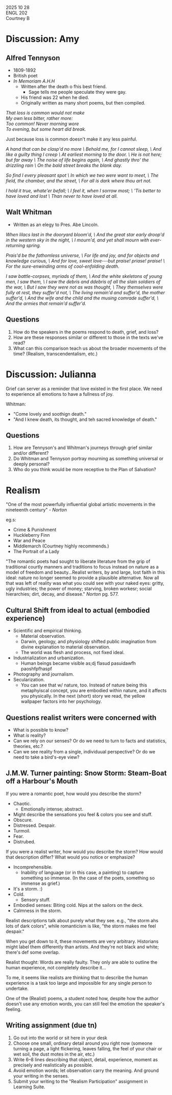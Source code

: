 2025 10 28  
ENGL 202  
Courtney B  

# Discussion: Amy

## Alfred Tennyson


- 1809-1892
- British poet
- *In Memoriam A.H.H*
    - Written after the death o fhis best friend.
        - Sage tells me people speculate they were gay.
    - His friend was 22 when he died.
    - Originally written as many short poems, but then compiled.

*That loss is common would not make*  
*My own less bitter, rather more:*  
*Too common! Never morning wore*  
*To evening, but some heart did break.*  

Just because loss is common doesn't make it any less painful.

*A hand that can be clasp'd no more \ Behold me, for I cannot sleep, \ And like a guilty thing I creep \ At earliest morning to the door. \ He is not here; but far away \ The noise of life begins again, \ And ghastly thro' the drizzling rain \ On the bald street breaks the blank day.*

*So find I every pleasant spot \ In which we two were want to meet, \ The field, the chamber, and the street, \ For all is dark where thou art not.*

*I hold it true, whate'er befall; \ I feel it, when I sorrow most; \ 'Tis better to have loved and lost \ Than never to have loved at all.*


## Walt Whitman

- Written as an elegy to Pres. Abe Lincoln.

*When lilacs last in the dooryard bloom'd, \ And the great star early droop'd in the western sky in the night, \ I mourn'd, and yet shall mourn with ever-returning spring.*

*Prais'd be the fathomless universe, \ For life and joy, and for objects and knowledge curious, \ And for love, sweet love---but praise! priase! praise! \ For the sure-enwinding arms of cool-enfolding death.*

*I saw battle-corpses, myriads of them, \ And the white skeletons of young men, I saw them, \ I saw the debris and ddebris of all the slain soldiers of the war, \ But I saw they were not as was thought, \ They themselves were fully at rest, they suffer'd not, \ The living remain'd and suffer'd, the mother suffer'd, \ And the wife and the child and the musing comrade suffer'd, \ And the armies that remain'd suffer'd.*

## Questions

1. How do the speakers in the poems respond to death, grief, and loss?
2. How are these responses similar or different to those in the texts we've read?
3. What can this comparison teach us about the broader movements of the time? (Realism, transcendentalism, etc.)

# Discussion: Julianna

Grief can server as a reminder that love existed in the first place. We need to experience all emotions to have a fullness of joy. 

Whitman: 

- "Come lovely and soothign death."
- "And I knew death, its thought, and teh sacred knowledge of death."


## Questions

1. How are Tennyson's and Whitman's journeys through grief similar and/or different?
2. Do Whitman and Tennyson portray mourning as something universal or deeply personal?
3. Who do you think would be more receptive to the Plan of Salvation?

# Realism

"One of the most powerfully influential global artistic movements in the nineteenth century" - *Norton*

eg.s:

- Crime & Punishment
- Huckleberry Finn
- War and Peace
- Middlemarch (Courtney highly recommends.)
- The Portrait of a Lady

"The romantic poets had sought to liberate literature from the grip of traditional courtly manners and traditions to focus instead on nature as a model of freedom and beauty...Realist writers, by and large, lost faith in this ideal: nature no longer seemed to provide a plausible alternative. Now all that was left of reality was what you could see with your naked eyes: gritty, ugly industries; the power of money; starving, broken workesr; social hierarchies; dirt, decay, and disease." *Norton* pg. 577.


## Cultural Shift from ideal to actual (embodied experience)

- Scientific and empirical thinking.
    - Material observation.
    - Darwin, geology, and physiology shifted public imagination from divine explanation to material observation.
    - The world was flesh and process, not fixed ideal.
- Industrialization and urbanization.
    - Human beings became visible as;dj flasud pasuidawfh paoshfpfhaspf
- Photography and journalism.
- Secularization.
    - You can see that w/ nature, too. Instead of nature being this metaphyiscal concept, you are embodied within nature, and it affects you physically. In the next (short) story we read, the yellow wallpaper factors into her psychology.


## Questions realist writers were concerned with

- What is possible to know?
- What *is* reality?
- Can we rely on our senses? Or do we need to turn to facts and statistics, theories, etc.?
- Can we see reality from a single, individuual perspective? Or do we need to take a bird's-eye view?

## J.M.W. Turner painting: Snow Storm: Steam-Boat off a Harbour's Mouth

If you were a romantic poet, how would you describe the storm?

- Chaotic.
    - Emotionally intense; abstract.
- Might describe the sensations you feel & colors you see and stuff.
- Obscure.
- Distressed. Despair.
- Turmoil.
- Fear.
- Distrubed.

If you were a realist writer, how would you describe the storm? How would that description differ? What would you notice or emphasize?

- Incomprehensible.
    - Inability of language (or in this case, a painting) to capture something so immense. (In the case of the poets, something so immense as grief.)
- It's a storm. :)
- Cold.
    - Sensory stuff.
- Embodied senses: Biting cold. Nips at the sailors on the deck.
- Calmness in the storm. 

Realist descriptions talk about purely what they see. e.g., "the storm ahs lots of dark colors", while romanticism is like, "the storm makes me feel despair."

When you get down to it, these movements are very arbitrary. Historians might label them differently than artists. And they're not black and white; there's def some overlap.

Realist thought: Words are really faulty. They only are able to outline the human experience, not completely describe it...

To me, it seems like realists are thinking that to describe the human experience is a task too large and impossible for any single person to undertake. 

One of the (Realist) poems, a student noted how, despite how the author doesn't use any emotion words, you can still feel the emotion the speaker's feeling.

## Writing assignment (due tn)

1. Go out into the world or sit here in your desk ​
2. Choose one small, ordinary detail around you right now (someone turning a page, a light flickering, leaves falling, the feel of your chair or wet soil, the dust motes in the air, etc.)​
3. Write 6–8 lines describing that object, detail, experience, moment as precisely and realistically as possible.​
4. Avoid emotion words; let observation carry the meaning. And ground your writing in the senses.​
5. Submit your writing to the "Realism Participation" assignment in Learning Suite.​